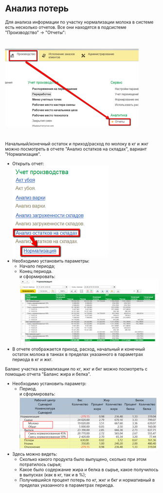 # Анализ потерь


Для анализа информации по участку нормализации молока в системе есть
несколько отчетов. Все они находятся в подсистеме "Производство" -\>
"Отчеты":

 

![](LossAnalysis.assets/drex_analiz_poter_2_custom.png)

 

Начальный/конечный остаток и приход/расход по молоку в кг и жкг можно посмотреть в отчете "Анализ остатков на складах", вариант "Нормализация".

- Открыть отчет:  
![](LossAnalysis.assets/drex_analiz_poter_2_custom_2.png)
- Необходимо установить параметры:
    -   Начало периода;
    -   Конец периода.    
    и сформировать:  
![](LossAnalysis.assets/drex_analiz_poter_2_custom_3.png)
- В отчете отображается приход, расход, начальный и конечный остаток
    молока в танках в пределах указанного в параметрах периода в кг и
    жкг.



Баланс участка нормализации по кг, жкг и бкг можно посмотреть с
    помощью отчета "Баланс жира и белка".


- Необходимо установить параметр:
  -   Период.  
  и сформировать:  
![image-20201111094250681](LossAnalysis.assets/image-20201111094250681.png)
- Здесь можно видеть:
  -   Сколько какого продукта было выпущено, сколько при этом потратилось
    сырья;
  -   Какое было содержание жира и белка в сырье, какое получилось в
    выпусках (как в кг, так и в %);
  -   Получившийся процент потерь по кг, жкг и бкг и нормативный
    в пределах указанного в параметрах периода.